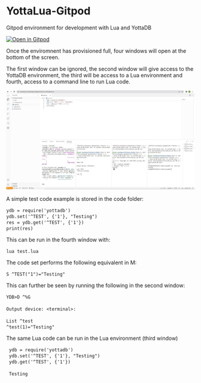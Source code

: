# YottaLua-Gitpod

Gitpod environment for development with Lua and YottaDB

[![Open in Gitpod](https://gitpod.io/button/open-in-gitpod.svg)](https://gitpod.io/#https://github.com/RamSailopal/YottaLua-Gitpod)

Once the enviromnent has provisioned full, four windows will open at the bottom of the screen.

The first window can be ignored, the second window will give access to the YottaDB environment, the third will be access to a Lua environment and fourth, access to a command line to run Lua code.

![Alt text](Gitpod-Lua.JPG?raw=true "Gitpod")

A simple test code example is stored in the code folder:

    ydb = require('yottadb')
    ydb.set('^TEST', {'1'}, "Testing")
    res = ydb.get('^TEST', {'1'})
    print(res)
    
This can be run in the fourth window with:

    lua test.lua
    
The code set performs the following equivalent in M:

    S ^TEST("1")="Testing"
    
This can further be seen by running the following in the second window:

    YDB>D ^%G

    Output device: <terminal>:

    List ^test
    ^test(1)="Testing"
    
 The same Lua code can be run in the Lua environment (third window)
 
     ydb = require('yottadb')
     ydb.set('^TEST', {'1'}, "Testing")
     ydb.get('^TEST', {'1'})
     
     Testing
    



